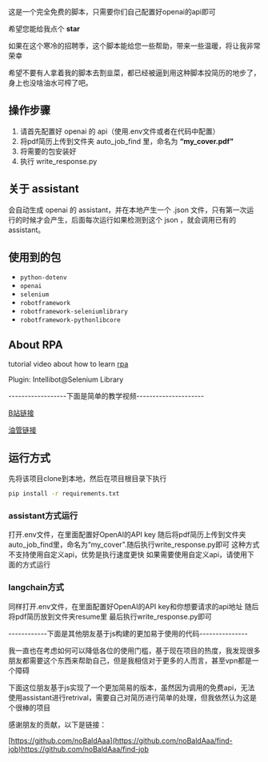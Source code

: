 这是一个完全免费的脚本，只需要你们自己配置好openai的api即可

希望您能给我点个 **star**

如果在这个寒冷的招聘季，这个脚本能给您一些帮助，带来一些温暖，将让我非常荣幸

希望不要有人拿着我的脚本去割韭菜，都已经被逼到用这种脚本投简历的地步了，身上也没啥油水可榨了吧。

## 操作步骤

1. 请首先配置好 openai 的 api（使用.env文件或者在代码中配置）
2. 将pdf简历上传到文件夹 auto_job_find 里，命名为 **“my_cover.pdf"**
3. 将需要的包安装好
4. 执行 write_response.py

## 关于 assistant

会自动生成 openai 的 assistant，并在本地产生一个 .json 文件，只有第一次运行的时候才会产生，后面每次运行如果检测到这个 json ，就会调用已有的 assistant。

## 使用到的包

- `python-dotenv`
- `openai`
- `selenium`
- `robotframework`
- `robotframework-seleniumlibrary`
- `robotframework-pythonlibcore`

## About RPA

tutorial video about how to learn [rpa](https://www.youtube.com/watch?v=65OPFmEgCbM&list=PLx4LEkEdFArgrdD_lvXe_hYBy8zM0Sp3b&index=1)

Plugin: Intellibot@Selenium Library

------------------下面是简单的教学视频---------------------

[B站链接](https://www.bilibili.com/video/BV1UC4y1N78v/?share_source=copy_web&vd_source=b2608434484091fcc64d4eb85233122d)

[油管链接](https://youtu.be/TlnytEi2lD8?si=jfcDj2MZqBptziZc)

## 运行方式
先将该项目clone到本地，然后在项目根目录下执行
```bash
pip install -r requirements.txt
```

### assistant方式运行
打开.env文件，在里面配置好OpenAI的API key
随后将pdf简历上传到文件夹auto_job_find里，命名为“my_cover".随后执行write_response.py即可
这种方式不支持使用自定义api，优势是执行速度更快
如果需要使用自定义api，请使用下面的方式运行

### langchain方式
同样打开.env文件，在里面配置好OpenAI的API key和你想要请求的api地址
随后将pdf简历放到文件夹resume里
最后执行write_response.py即可

------------下面是其他朋友基于js构建的更加易于使用的代码---------------

我一直也在考虑如何可以降低各位的使用门槛，基于现在项目的热度，我发现很多朋友都需要这个东西来帮助自己，但是我相信对于更多的人而言，甚至vpn都是一个障碍

下面这位朋友基于js实现了一个更加简易的版本，虽然因为调用的免费api，无法使用assistant进行retrival，需要自己对简历进行简单的处理，但我依然认为这是个很棒的项目

感谢朋友的贡献，以下是链接：

[https://github.com/noBaldAaa](https://github.com/noBaldAaa/find-job)https://github.com/noBaldAaa/find-job
